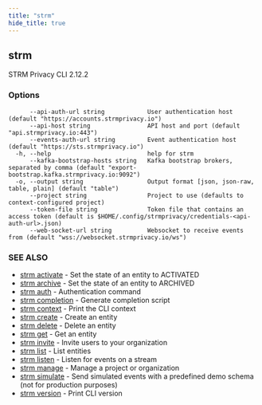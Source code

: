 ```yaml
---
title: "strm"
hide_title: true
---
```

## strm

STRM Privacy CLI 2.12.2

### Options

```
      --api-auth-url string            User authentication host (default "https://accounts.strmprivacy.io")
      --api-host string                API host and port (default "api.strmprivacy.io:443")
      --events-auth-url string         Event authentication host (default "https://sts.strmprivacy.io")
  -h, --help                           help for strm
      --kafka-bootstrap-hosts string   Kafka bootstrap brokers, separated by comma (default "export-bootstrap.kafka.strmprivacy.io:9092")
  -o, --output string                  Output format [json, json-raw, table, plain] (default "table")
      --project string                 Project to use (defaults to context-configured project)
      --token-file string              Token file that contains an access token (default is $HOME/.config/strmprivacy/credentials-<api-auth-url>.json)
      --web-socket-url string          Websocket to receive events from (default "wss://websocket.strmprivacy.io/ws")
```

### SEE ALSO

* [strm activate](/cli-reference/strm/activate/index.md)	 - Set the state of an entity to ACTIVATED
* [strm archive](/cli-reference/strm/archive/index.md)	 - Set the state of an entity to ARCHIVED
* [strm auth](/cli-reference/strm/auth/index.md)	 - Authentication command
* [strm completion](/cli-reference/strm/completion.md)	 - Generate completion script
* [strm context](/cli-reference/strm/context/index.md)	 - Print the CLI context
* [strm create](/cli-reference/strm/create/index.md)	 - Create an entity
* [strm delete](/cli-reference/strm/delete/index.md)	 - Delete an entity
* [strm get](/cli-reference/strm/get/index.md)	 - Get an entity
* [strm invite](/cli-reference/strm/invite/index.md)	 - Invite users to your organization
* [strm list](/cli-reference/strm/list/index.md)	 - List entities
* [strm listen](/cli-reference/strm/listen/index.md)	 - Listen for events on a stream
* [strm manage](/cli-reference/strm/manage/index.md)	 - Manage a project or organization
* [strm simulate](/cli-reference/strm/simulate/index.md)	 - Send simulated events with a predefined demo schema (not for production purposes)
* [strm version](/cli-reference/strm/version.md)	 - Print CLI version

